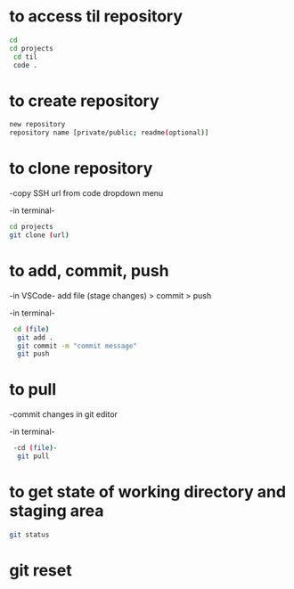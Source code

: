 

# to access til repository

```bash
cd 
cd projects
 cd til 
 code .
```

# to create repository

```bash
new repository 
repository name [private/public; readme(optional)]
```

# to clone repository

-copy SSH url from code dropdown menu

 -in terminal-
  ```bash
  cd projects 
  git clone (url)
  ```

# to add, commit, push

-in VSCode-
  add file (stage changes) > commit > push

-in terminal-
  ```bash  
   cd (file)
    git add .
    git commit -m "commit message"
    git push
   ``` 

# to pull

-commit changes in git editor

  -in terminal-
  ```bash
   -cd (file)-
    git pull
  ``` 

# to get state of working directory and staging area

```bash
git status
```

# git reset

